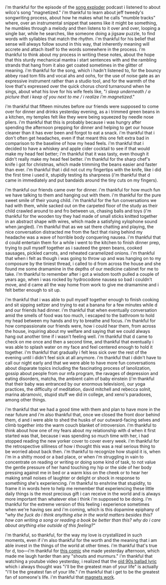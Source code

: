 i'm thankful for the episode of the [song exploder](http://songexploder.net/wilco) podcast i listened to about wilco's song "magnetized." i'm thankful to learn about jeff tweedy's songwriting process, about how he makes what he calls "mumble tracks" where, over an instrumental snippet that seems like it might be something, he mumbles through a melody and then listens to it over and over, looping a single bar, while he searches, like someone doing a jigsaw puzzle, to find words with syllables that match the rhythm. i'm thankful for his belief that sense will always follow sound in this way, that inherently meaning will accrete and attach itself to the words somewhere in the process. i'm thankful to think about my process in writing these notes, about the hope that this sturdy mechanical mantra i start sentences with and the rambling strands that hang from it also get coated sometimes in the glitter of meaning. i'm thankful for the song, which i hadn't listened to, for the bouncy abbey road tom fills and vocal ahs and oohs, for the use of noise gate as an expressive instrument rather than a studio tool, and for the warmth of the love that's expressed over the quick chorus chord turnaround when he sings, about what his love for his wife feels like, "_i sleep underneath / a picture that i keep of you next to me / i realize i'm magnetized_."

i'm thankful that fifteen minutes before our friends were supposed to come over for dinner and drinks yesterday evening, as a i trimmed green beans in a kitchen, my temples felt like they were being squeezed by needle nose pliers. i'm thankful that this is probably because i was hungry after spending the afternoon prepping for dinner and helping to get our house cleaner than it has ever been and forgot to eat a snack. i'm thankful that i don't often get headaches, even if that meant this one felt extra bad in comparison to the baseline of how my head feels. i'm thankful that i decided to have a whiskey and apple cider cocktail to see if that would make my head feel better; i'm thankful that it was tasty, even though it didn't really make my head feel better. i'm thankful for the sharp chef's knife i got for christmas, which made trimming the beans easier and faster than ever. i'm thankful that i did not cut my fingertips with the knife, like i did the first time i used it, stupidly testing its sharpness (i'm thankful that d came in immediately and put bandaids around the tiny cuts on my fingers).

i'm thankful our friends came over for dinner. i'm thankful for how much fun we have talking to them and hanging out with them. i'm thankful for the pure sweet smile of their young child. i'm thankful for the fun conversations we had with them, while sacked out on the carpeted floor of the study as their child crawled around to and fro between us, chasing balls and toys (i'm thankful for the wooden toy they had made of small sticks knitted together in an abstract shape with wires, which made a satisfying xylophone sound when jangled). i'm thankful that as we sat there chatting and playing, the nice conversation distracted me from the fact that rising behind my headache was a wave of horrible body conquering nausea. i'm thankful that d could entertain them for a while i went to the kitchen to finish dinner prep, trying to pull myself together as i sauteed the green beans, cooked sausages, pickled carrots, and reheated caramelized onions. i'm thankful that when i felt as though i was going to throw up and was hanging on to my composure by the tiniest thread, i called to d from across the house and she found me some dramamine in the depths of our medicine cabinet for me to take. i'm thankful to remember after i got a wisdom tooth pulled a couple of years ago, when i was rocked by hydrocodone nausea so bad i couldn't move, and d came all the way home from work to give me dramamine and i felt better enough to sit up.

i'm thankful that i was able to pull myself together enough to finish cooking and sit sipping seltzer and trying to eat a banana for a few minutes while d and our friends had dinner. i'm thankful that when eventually conversation amid the smells of food was too much, i escaped to the bathroom to hold my head between my hands and try to breathe and focus. i'm thankful for how compassionate our friends were, how i could hear them, from across the house, inquiring about my welfare and saying that we could always hang out another time if i wasn't feeling well. i'm thankful that d came to check on me once and then a second time, and thankful that eventually i was able to splash water on my face and feel centered enough to hold it together. i'm thankful that gradually i felt less sick over the rest of the evening until i didn't feel sick at all anymore. i'm thankful that i didn't have to call our night early and that we were able to have more fun conversations about disparate topics including the fascinating process of lanolization, gossip about people from our mfa program, the ravages of depression and eating disorders, matcha, the ambient calm of baby einstein (i'm thankful that their baby was entranced by our enormous television), our yoga practices, the difficulty of meditation, david mitchell and rebecca solnit, marina abramovic, stupid stuff we did in college, and xeno's paradoxes, among other things.

i'm thankful that we had a good time with them and plan to have more in the near future and i'm also thankful that, once we closed the front door behind them, d and i were able to shed the husks of our outward-facing selves and climb together into the warm couch blanket of introversion. i'm thankful to think about how one of my fears about my relationship with d when it first started was that, because i was spending so much time with her, i had stopped reading the new yorker cover to cover every week. i'm thankful for the retrospective silliness of how i thought this was a real serious thing to be worried about back then. i'm thankful to recognize how stupid it is, when i'm in a shitty mood or a bad place, or when i'm struggling in vain to concentrate on reading or writing or doing some kind of task, to not value the gentle pressure of her hand touching my hip or the side of her body pressing against me in bed or a warm kiss on the cheek or to hear her making small noises of laughter or delight or shock in response to something she's experiencing. i'm thankful to enshrine that stupidity, to frame it in words here to help me remember that experiencing these little daily things is the most precious gift i can receive in the world and is always more important than whatever else i think i'm supposed to be doing. i'm thankful for the extreme version of this feeling i experience sometimes when we're having sex and i'm coming, which is this dopamine epiphany of "_why the fuck do i think anything else in the world matters besides this? how can writing a song or reading a book be better than this? why do i care about anything else outside of this feeling?_"

i'm thankful, so thankful, for the way my love is crystallized in such moments, even if i'm also thankful for the worth and the meaning that i am able invest in the things of the world at other times. i'm thankful that's true for d, too—i'm thankful for [this comic](http://dire.tumblr.com/post/136275833656) she made yesterday afternoon, which made me laugh harder than any "shouts and murmurs." i'm thankful that watching a youtube video yesterday, i realized that the [old 90s ballad lyric](https://www.youtube.com/watch?v=NhCNx7VEUG0) which i always thought was "i'll be the greatest man of your life" is actually "i'll be the greatest fan of your life." i'm thankful that i get to be the greatest fan of someone's life. i'm thankful that [magnets work](https://www.youtube.com/watch?v=_-agl0pOQfs).

